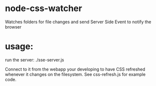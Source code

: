 node-css-watcher
================

Watches folders for file changes and send Server Side Event to notify the browser

usage:
======
run the server: ./sse-server.js

Connect to it from the webapp your developing to have CSS refreshed whenever it changes on the filesystem.
See css-refresh.js for example code.